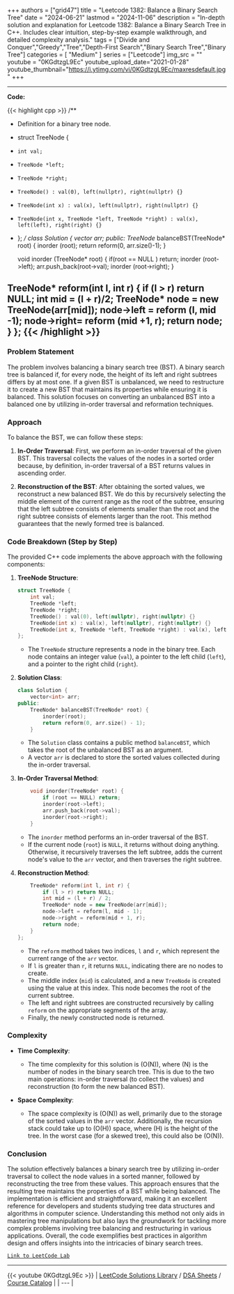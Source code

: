 
+++
authors = ["grid47"]
title = "Leetcode 1382: Balance a Binary Search Tree"
date = "2024-06-21"
lastmod = "2024-11-06"
description = "In-depth solution and explanation for Leetcode 1382: Balance a Binary Search Tree in C++. Includes clear intuition, step-by-step example walkthrough, and detailed complexity analysis."
tags = ["Divide and Conquer","Greedy","Tree","Depth-First Search","Binary Search Tree","Binary Tree"]
categories = [
    "Medium"
]
series = ["Leetcode"]
img_src = ""
youtube = "0KGdtzgL9Ec"
youtube_upload_date="2021-01-28"
youtube_thumbnail="https://i.ytimg.com/vi/0KGdtzgL9Ec/maxresdefault.jpg"
+++



---
**Code:**

{{< highlight cpp >}}
/**
 * Definition for a binary tree node.
 * struct TreeNode {
 *     int val;
 *     TreeNode *left;
 *     TreeNode *right;
 *     TreeNode() : val(0), left(nullptr), right(nullptr) {}
 *     TreeNode(int x) : val(x), left(nullptr), right(nullptr) {}
 *     TreeNode(int x, TreeNode *left, TreeNode *right) : val(x), left(left), right(right) {}
 * };
 */
class Solution {
    vector<int> arr;
public:
    TreeNode* balanceBST(TreeNode* root) {
        inorder (root);
        return reform(0, arr.size()-1);
    }
    
    void inorder (TreeNode* root) {
        if(root == NULL ) return;
        inorder (root->left);
        arr.push_back(root->val);
        inorder (root->right);
    }
    
 TreeNode* reform(int l, int r) {
        if (l > r) return NULL;
     int mid = (l + r)/2;
     TreeNode* node = new TreeNode(arr[mid]);
     node->left = reform (l, mid -1);
     node->right= reform (mid +1, r);
     return node;
    }
};
{{< /highlight >}}
---

### Problem Statement

The problem involves balancing a binary search tree (BST). A binary search tree is balanced if, for every node, the height of its left and right subtrees differs by at most one. If a given BST is unbalanced, we need to restructure it to create a new BST that maintains its properties while ensuring it is balanced. This solution focuses on converting an unbalanced BST into a balanced one by utilizing in-order traversal and reformation techniques.

### Approach

To balance the BST, we can follow these steps:

1. **In-Order Traversal**: First, we perform an in-order traversal of the given BST. This traversal collects the values of the nodes in a sorted order because, by definition, in-order traversal of a BST returns values in ascending order.

2. **Reconstruction of the BST**: After obtaining the sorted values, we reconstruct a new balanced BST. We do this by recursively selecting the middle element of the current range as the root of the subtree, ensuring that the left subtree consists of elements smaller than the root and the right subtree consists of elements larger than the root. This method guarantees that the newly formed tree is balanced.

### Code Breakdown (Step by Step)

The provided C++ code implements the above approach with the following components:

1. **TreeNode Structure**:
   ```cpp
   struct TreeNode {
       int val;
       TreeNode *left;
       TreeNode *right;
       TreeNode() : val(0), left(nullptr), right(nullptr) {}
       TreeNode(int x) : val(x), left(nullptr), right(nullptr) {}
       TreeNode(int x, TreeNode *left, TreeNode *right) : val(x), left(left), right(right) {}
   };
   ```
   - The `TreeNode` structure represents a node in the binary tree. Each node contains an integer value (`val`), a pointer to the left child (`left`), and a pointer to the right child (`right`).

2. **Solution Class**:
   ```cpp
   class Solution {
       vector<int> arr;
   public:
       TreeNode* balanceBST(TreeNode* root) {
           inorder(root);
           return reform(0, arr.size() - 1);
       }
   ```
   - The `Solution` class contains a public method `balanceBST`, which takes the root of the unbalanced BST as an argument.
   - A vector `arr` is declared to store the sorted values collected during the in-order traversal.

3. **In-Order Traversal Method**:
   ```cpp
       void inorder(TreeNode* root) {
           if (root == NULL) return;
           inorder(root->left);
           arr.push_back(root->val);
           inorder(root->right);
       }
   ```
   - The `inorder` method performs an in-order traversal of the BST. 
   - If the current node (`root`) is `NULL`, it returns without doing anything. Otherwise, it recursively traverses the left subtree, adds the current node's value to the `arr` vector, and then traverses the right subtree.

4. **Reconstruction Method**:
   ```cpp
       TreeNode* reform(int l, int r) {
           if (l > r) return NULL;
           int mid = (l + r) / 2;
           TreeNode* node = new TreeNode(arr[mid]);
           node->left = reform(l, mid - 1);
           node->right = reform(mid + 1, r);
           return node;
       }
   };
   ```
   - The `reform` method takes two indices, `l` and `r`, which represent the current range of the `arr` vector.
   - If `l` is greater than `r`, it returns `NULL`, indicating there are no nodes to create.
   - The middle index (`mid`) is calculated, and a new `TreeNode` is created using the value at this index. This node becomes the root of the current subtree.
   - The left and right subtrees are constructed recursively by calling `reform` on the appropriate segments of the array.
   - Finally, the newly constructed node is returned.

### Complexity

- **Time Complexity**:
  - The time complexity for this solution is \(O(N)\), where \(N\) is the number of nodes in the binary search tree. This is due to the two main operations: in-order traversal (to collect the values) and reconstruction (to form the new balanced BST).

- **Space Complexity**:
  - The space complexity is \(O(N)\) as well, primarily due to the storage of the sorted values in the `arr` vector. Additionally, the recursion stack could take up to \(O(H)\) space, where \(H\) is the height of the tree. In the worst case (for a skewed tree), this could also be \(O(N)\).

### Conclusion

The solution effectively balances a binary search tree by utilizing in-order traversal to collect the node values in a sorted manner, followed by reconstructing the tree from these values. This approach ensures that the resulting tree maintains the properties of a BST while being balanced. The implementation is efficient and straightforward, making it an excellent reference for developers and students studying tree data structures and algorithms in computer science. Understanding this method not only aids in mastering tree manipulations but also lays the groundwork for tackling more complex problems involving tree balancing and restructuring in various applications. Overall, the code exemplifies best practices in algorithm design and offers insights into the intricacies of binary search trees.

[`Link to LeetCode Lab`](https://leetcode.com/problems/balance-a-binary-search-tree/description/)

---
{{< youtube 0KGdtzgL9Ec >}}
| [LeetCode Solutions Library](https://grid47.xyz/leetcode/) / [DSA Sheets](https://grid47.xyz/sheets/) / [Course Catalog](https://grid47.xyz/courses/) |
| --- |
